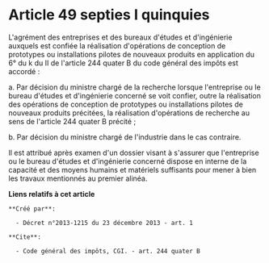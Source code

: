 # Article 49 septies I quinquies

L'agrément des entreprises et des bureaux d'études et d'ingénierie auxquels est confiée la réalisation d'opérations de
conception de prototypes ou installations pilotes de nouveaux produits en application du 6° du k du II de l'article 244
quater B du code général des impôts est accordé : 

a. Par décision du ministre chargé de la recherche lorsque l'entreprise ou le bureau d'études et d'ingénierie concerné se
voit confier, outre la réalisation des opérations de conception de prototypes ou installations pilotes de nouveaux produits
précitées, la réalisation d'opérations de recherche au sens de l'article 244 quater B précité ; 

b. Par décision du ministre chargé de l'industrie dans le cas contraire. 

Il est attribué après examen d'un dossier visant à s'assurer que l'entreprise ou le bureau d'études et d'ingénierie concerné
dispose en interne de la capacité et des moyens humains et matériels suffisants pour mener à bien les travaux mentionnés au
premier alinéa.

**Liens relatifs à cet article**

	**Créé par**:

	  - Décret n°2013-1215 du 23 décembre 2013 - art. 1

	**Cite**:

	  - Code général des impôts, CGI. - art. 244 quater B
